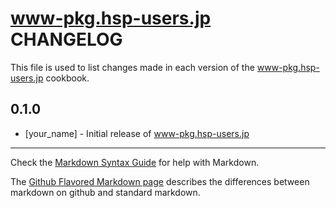 www-pkg.hsp-users.jp CHANGELOG
==============================

This file is used to list changes made in each version of the www-pkg.hsp-users.jp cookbook.

0.1.0
-----
- [your_name] - Initial release of www-pkg.hsp-users.jp

- - -
Check the [Markdown Syntax Guide](http://daringfireball.net/projects/markdown/syntax) for help with Markdown.

The [Github Flavored Markdown page](http://github.github.com/github-flavored-markdown/) describes the differences between markdown on github and standard markdown.
